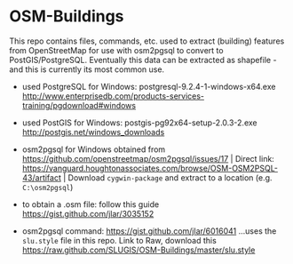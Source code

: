 OSM-Buildings
=============
This repo contains files, commands, etc. used to extract (building) features from OpenStreetMap for use with osm2pgsql to convert to PostGIS/PostgreSQL. Eventually this data can be extracted as shapefile - and this is currently its most common use.

+ used PostgreSQL for Windows: postgresql-9.2.4-1-windows-x64.exe http://www.enterprisedb.com/products-services-training/pgdownload#windows

+ used PostGIS for Windows: postgis-pg92x64-setup-2.0.3-2.exe http://postgis.net/windows_downloads

+ osm2pgsql for Windows obtained from https://github.com/openstreetmap/osm2pgsql/issues/17 | Direct link: https://vanguard.houghtonassociates.com/browse/OSM-OSM2PSQL-43/artifact | Download `cygwin-package` and extract to a location (e.g. `C:\osm2pgsql`)

+ to obtain a .osm file: follow this guide https://gist.github.com/jlar/3035152 

+ osm2pgsql command: https://gist.github.com/jlar/6016041 ...uses the `slu.style` file in this repo. Link to Raw, download this https://raw.github.com/SLUGIS/OSM-Buildings/master/slu.style
